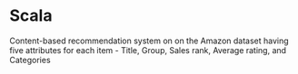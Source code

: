 # Scala
Content-based recommendation system on  on the Amazon dataset having five attributes for each item - Title, Group, Sales rank, Average rating, and Categories
